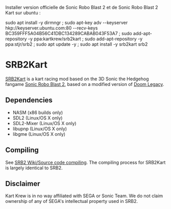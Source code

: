 Installer version officielle de Sonic Robo Blast 2 et de Sonic Robo Blast 2 Kart sur ubuntu :

sudo apt install -y dirmngr ; sudo apt-key adv --keyserver hkp://keyserver.ubuntu.com:80 --recv-keys BC359FFF5A04B56C41DBC134289CABAB043F53A7 ; sudo add-apt-repository -y ppa:kartkrew/srb2kart ; sudo add-apt-repository -y ppa:stjr/srb2 ; sudo apt update -y ; sudo apt install -y srb2kart srb2

# SRB2Kart

[SRB2Kart](https://srb2.org/mods/) is a kart racing mod based on the 3D Sonic the Hedgehog fangame [Sonic Robo Blast 2](https://srb2.org/), based on a modified version of [Doom Legacy](http://doomlegacy.sourceforge.net/).

## Dependencies
- NASM (x86 builds only)
- SDL2 (Linux/OS X only)
- SDL2-Mixer (Linux/OS X only)
- libupnp (Linux/OS X only)
- libgme (Linux/OS X only)

## Compiling

See [SRB2 Wiki/Source code compiling](http://wiki.srb2.org/wiki/Source_code_compiling). The compiling process for SRB2Kart is largely identical to SRB2.

## Disclaimer
Kart Krew is in no way affiliated with SEGA or Sonic Team. We do not claim ownership of any of SEGA's intellectual property used in SRB2.
